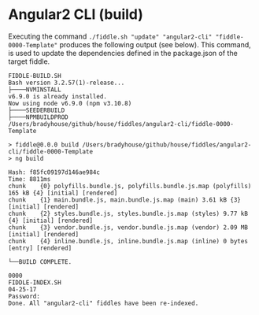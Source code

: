 Angular2 CLI (build)
======

Executing the command `./fiddle.sh "update" "angular2-cli" "fiddle-0000-Template"` produces the following output 
(see below).  This command, is used to update the dependencies defined in the package.json of the target fiddle. 

    FIDDLE-BUILD.SH
    Bash version 3.2.57(1)-release...
    ├────NVMINSTALL
    v6.9.0 is already installed.
    Now using node v6.9.0 (npm v3.10.8)
    ├────SEEDERBUILD
    ├────NPMBUILDPROD
    /Users/bradyhouse/github/house/fiddles/angular2-cli/fiddle-0000-Template
    
    > fiddle@0.0.0 build /Users/bradyhouse/github/house/fiddles/angular2-cli/fiddle-0000-Template
    > ng build
    
    Hash: f85fc09197d146ae984c
    Time: 8811ms
    chunk    {0} polyfills.bundle.js, polyfills.bundle.js.map (polyfills) 165 kB {4} [initial] [rendered]
    chunk    {1} main.bundle.js, main.bundle.js.map (main) 3.61 kB {3} [initial] [rendered]
    chunk    {2} styles.bundle.js, styles.bundle.js.map (styles) 9.77 kB {4} [initial] [rendered]
    chunk    {3} vendor.bundle.js, vendor.bundle.js.map (vendor) 2.09 MB [initial] [rendered]
    chunk    {4} inline.bundle.js, inline.bundle.js.map (inline) 0 bytes [entry] [rendered]
    
    └──BUILD COMPLETE.
    
    0000
    FIDDLE-INDEX.SH
    04-25-17
    Password:
    Done. All "angular2-cli" fiddles have been re-indexed.
    
    
